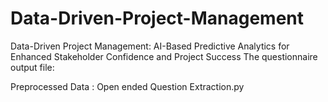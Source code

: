 # Data-Driven-Project-Management
Data-Driven Project Management: AI-Based Predictive Analytics for Enhanced Stakeholder Confidence and Project Success
The questionnaire output file:

Preprocessed Data :
Open ended Question Extraction.py
